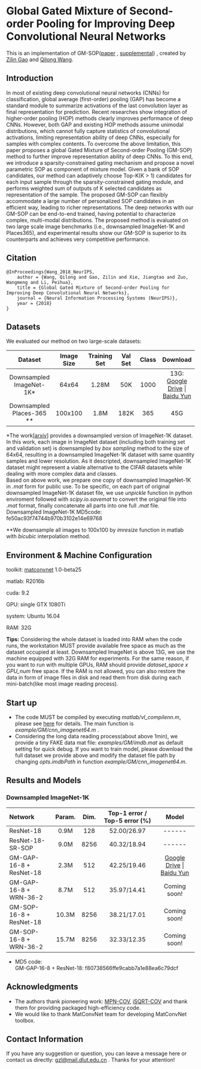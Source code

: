 # Global Gated Mixture of Second-order Pooling for Improving Deep Convolutional Neural Networks

This is an implementation of GM-SOP([paper](https://papers.nips.cc/paper/7403-global-gated-mixture-of-second-order-pooling-for-improving-deep-convolutional-neural-networks.pdf) , 
[supplemental](https://papers.nips.cc/paper/7403-global-gated-mixture-of-second-order-pooling-for-improving-deep-convolutional-neural-networks-supplemental.zip))
, created by [Zilin Gao](https://github.com/zilingao) and [Qilong Wang](https://csqlwang.github.io/homepage/).

## Introduction

In most of existing deep convolutional neural networks (CNNs) for classification,
global average (first-order) pooling (GAP) has become a standard module to summarize
activations of the last convolution layer as final representation for prediction.
Recent researches show integration of higher-order pooling (HOP) methods clearly
improves performance of deep CNNs. However, both GAP and existing HOP
methods assume unimodal distributions, which cannot fully capture statistics of
convolutional activations, limiting representation ability of deep CNNs, especially
for samples with complex contents. To overcome the above limitation, this paper
proposes a global Gated Mixture of Second-order Pooling (GM-SOP) method to
further improve representation ability of deep CNNs. To this end, we introduce
a sparsity-constrained gating mechanism and propose a novel parametric SOP as
component of mixture model. Given a bank of SOP candidates, our method can
adaptively choose Top-K(K > 1) candidates for each input sample through the
sparsity-constrained gating module, and performs weighted sum of outputs of K
selected candidates as representation of the sample. The proposed GM-SOP can
flexibly accommodate a large number of personalized SOP candidates in an efficient
way, leading to richer representations. The deep networks with our GM-SOP can be
end-to-end trained, having potential to characterize complex, multi-modal distributions.
The proposed method is evaluated on two large scale image benchmarks (i.e.,
downsampled ImageNet-1K and Places365), and experimental results show our
GM-SOP is superior to its counterparts and achieves very competitive performance.


## Citation

	@InProceedings{Wang_2018_NeurIPS,
		author = {Wang, Qilong and Gao, Zilin and Xie, Jiangtao and Zuo, Wangmeng and Li, Peihua},
		title = {Global Gated Mixture of Second-order Pooling for Improving Deep Convolutional Neural Networks},
		journal = {Neural Information Processing Systems (NeurIPS)},
		year = {2018}
	}
	
## Datasets

We evaluated our method on two large-scale datasets: 

  |Dataset                   |Image Size|Training Set|Val Set| Class |Download |
  |:------------------------:|:--------:|:----------:|:-----:|:-----:|:-------:|
  |Downsampled ImageNet-1K*  |   64x64  |    1.28M   |  50K  |  1000 |13G: [Google Drive](https://drive.google.com/open?id=1FzejoVp9rwXsYsh4EikCuKHxIVv7Vb-4) \| [Baidu Yun](https://pan.baidu.com/s/1FwupydRfZ4hY7UnHeuv3Qw)      |
  | Downsampled Places-365 **|  100x100 |    1.8M    | 182K |   365 |45G     | 
  
  *The work[[arxiv]](https://arxiv.org/pdf/1707.08819.pdf) provides a downsampled version of
ImageNet-1K dataset. In this work, each image in ImageNet dataset (including both training set and validation set) is downsampled by _box sampling_ method to the size of 64x64, resulting in a downsampled ImageNet-1K dataset with same quantity samples and lower resolution. As it descripted, downsampled ImageNet-1K dataset might represent a viable alternative to the CIFAR datasets while dealing with more complex data and classes. 
<br>Based on above work, we prepare one copy of downsampled ImageNet-1K in _.mat_ form for public use. To be specific, on each part of original downsampled ImageNet-1K dataset file, we use _unpickle_ function in python enviroment followed with _scipy.io.savemat_ to convert the original file into _.mat_ format, finally concatenate all parts into one full _.mat_ file.
<br>Downsampled ImageNet-1K MD5code: fe50ac93f74744b970b3102e14e69768
  
  **We downsample all images to 100x100 by _imresize_ function in matlab with _bicubic_ interpolation method.

## Environment & Machine Configuration

toolkit: [matconvnet](http://www.vlfeat.org/matconvnet/) 1.0-beta25

matlab: R2016b

cuda: 9.2

GPU: single GTX 1080Ti

system: Ubuntu 16.04

RAM: 32G

**Tips:** Considering the whole dataset is loaded into RAM when the code runs, the workstation MUST provide available free space as much as the dataset occupied at least. Downsampled ImageNet is above 13G, we use the machine equipped with 32G RAM for experiments.
For the same reason, if you want to run with multiple GPUs, RAM should provide _dataset_space x GPU_num_ free space. 
If the RAM is not allowed, you can also restore the data in form of image files in disk and read them from disk during each mini-batch(like most image reading process).

## Start up

- The code MUST be compiled by executing _matlab/vl_compilenn.m_, please see [here](http://www.vlfeat.org/matconvnet/install/) for details. The main function is _example/GM/cnn_imagenet64.m_ . 
- Considering the long data reading process(about above 1min), we provide a tiny FAKE data mat file: _examples/GM/imdb.mat_ as default setting for quick debug. 
If you want to train model, please download the full dataset we provide above and modify the dataset file path by changing _opts.imdbPath_ in function _example/GM/cnn_imagenet64.m_.

## Results and Models

### Downsampled ImageNet-1K

|          Network         | Param. |  Dim. | Top-1 error / Top-5 error (%)| Model |
|:-------------------------|:------:|:----------:|:----------------------------:|:-----:|
| ResNet-18                |  0.9M  |  128  |        52.00/26.97           | ------|
| ResNet-18-SR-SOP         |  9.0M  | 8256  |        40.32/18.94           | ------|
| GM-GAP-16-8 + ResNet-18  |  2.3M  | 512   |        42.25/19.46           | [Google Drive](https://drive.google.com/file/d/1LK3kx5jmS2kobuU4iWhsnrDVdpNCEqH-/view) \| [Baidu Yun](https://pan.baidu.com/s/1fmmT0haaqvG2uGRqoyp8Yw)|
| GM-GAP-16-8 + WRN-36-2   |   8.7M | 512   |        35.97/14.41           | Coming soon!|
| GM-SOP-16-8 + ResNet-18  |  10.3M | 8256  |        38.21/17.01           | Coming soon!|
| GM-SOP-16-8 + WRN-36-2   |  15.7M | 8256  |        32.33/12.35           | Coming soon!|

- MD5 code: 
<br>GM-GAP-16-8 + ResNet-18: f80738566ffe9cabb7a1e88ea6c79dcf

## Acknowledgments

* The authors thank pioneering work: [MPN-COV](http://openaccess.thecvf.com/content_ICCV_2017/papers/Li_Is_Second-Order_Information_ICCV_2017_paper.pdf),
[iSQRT-COV](http://openaccess.thecvf.com/content_cvpr_2018/papers/Li_Towards_Faster_Training_CVPR_2018_paper.pdf) and thank them for providing packaged high-efficiency code.
* We would like to thank MatConvNet team for developing MatConvNet toolbox.

## Contact Information

If you have any suggestion or question, you can leave a message here or contact us directly: gzl@mail.dlut.edu.cn . Thanks for your attention!
